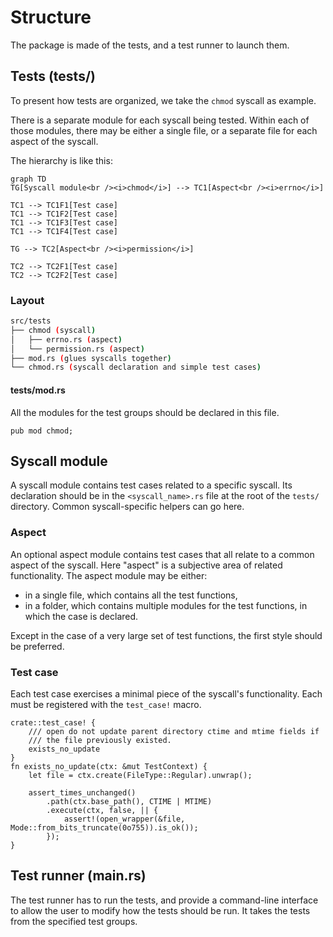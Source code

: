 # Structure

The package is made of the tests, and a test runner to launch them.

## Tests (tests/)

To present how tests are organized, we take the `chmod` syscall as example.

There is a separate module for each syscall being tested. Within each of those
modules, there may be either a single file, or a separate file for each aspect
of the syscall.

The hierarchy is like this:

```mermaid
graph TD
TG[Syscall module<br /><i>chmod</i>] --> TC1[Aspect<br /><i>errno</i>]

TC1 --> TC1F1[Test case]
TC1 --> TC1F2[Test case]
TC1 --> TC1F3[Test case]
TC1 --> TC1F4[Test case]

TG --> TC2[Aspect<br /><i>permission</i>]

TC2 --> TC2F1[Test case]
TC2 --> TC2F2[Test case]
```

### Layout

```bash
src/tests
├── chmod (syscall)
│   ├── errno.rs (aspect)
│   └── permission.rs (aspect)
├── mod.rs (glues syscalls together)
└── chmod.rs (syscall declaration and simple test cases)
```

#### tests/mod.rs

All the modules for the test groups should be declared in this file.

```rust,ignore
pub mod chmod;
```

## Syscall module

A syscall module contains test cases related to a specific syscall.
Its declaration should be in the `<syscall_name>.rs` file at the root of the
`tests/` directory.
Common syscall-specific helpers can go here.

### Aspect

An optional aspect module contains test cases that all relate to a common
aspect of the syscall.
Here "aspect" is a subjective area of related functionality.
The aspect module may be either:

- in a single file, which contains all the test functions,
- in a folder, which contains multiple modules for the test functions, in which the case is declared.

Except in the case of a very large set of test functions, the first style
should be preferred.

### Test case

Each test case exercises a minimal piece of the syscall's functionality.
Each must be registered with the `test_case!` macro.

```rust,ignore
crate::test_case! {
    /// open do not update parent directory ctime and mtime fields if
    /// the file previously existed.
    exists_no_update
}
fn exists_no_update(ctx: &mut TestContext) {
    let file = ctx.create(FileType::Regular).unwrap();

    assert_times_unchanged()
        .path(ctx.base_path(), CTIME | MTIME)
        .execute(ctx, false, || {
            assert!(open_wrapper(&file, Mode::from_bits_truncate(0o755)).is_ok());
        });
}
```

## Test runner (main.rs)

The test runner has to run the tests, and provide a command-line interface to allow the user to modify how the tests should be run.
It takes the tests from the specified test groups.
